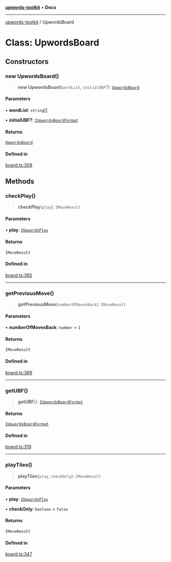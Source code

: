 [**upwords-toolkit**](../README.md) • **Docs**

***

[upwords-toolkit](../globals.md) / UpwordsBoard

# Class: UpwordsBoard

## Constructors

### new UpwordsBoard()

> **new UpwordsBoard**(`wordList`, `initialUBF`?): [`UpwordsBoard`](UpwordsBoard.md)

#### Parameters

• **wordList**: `string`[]

• **initialUBF?**: [`IUpwordsBoardFormat`](../type-aliases/IUpwordsBoardFormat.md)

#### Returns

[`UpwordsBoard`](UpwordsBoard.md)

#### Defined in

[board.ts:308](https://github.com/PossibilityZero/upwords-toolkit/blob/c6c9d661206a414e2b4431125278dd2fd913bcc5/src/board.ts#L308)

## Methods

### checkPlay()

> **checkPlay**(`play`): `IMoveResult`

#### Parameters

• **play**: [`IUpwordsPlay`](../type-aliases/IUpwordsPlay.md)

#### Returns

`IMoveResult`

#### Defined in

[board.ts:365](https://github.com/PossibilityZero/upwords-toolkit/blob/c6c9d661206a414e2b4431125278dd2fd913bcc5/src/board.ts#L365)

***

### getPreviousMove()

> **getPreviousMove**(`numberOfMovesBack`): `IMoveResult`

#### Parameters

• **numberOfMovesBack**: `number` = `1`

#### Returns

`IMoveResult`

#### Defined in

[board.ts:369](https://github.com/PossibilityZero/upwords-toolkit/blob/c6c9d661206a414e2b4431125278dd2fd913bcc5/src/board.ts#L369)

***

### getUBF()

> **getUBF**(): [`IUpwordsBoardFormat`](../type-aliases/IUpwordsBoardFormat.md)

#### Returns

[`IUpwordsBoardFormat`](../type-aliases/IUpwordsBoardFormat.md)

#### Defined in

[board.ts:319](https://github.com/PossibilityZero/upwords-toolkit/blob/c6c9d661206a414e2b4431125278dd2fd913bcc5/src/board.ts#L319)

***

### playTiles()

> **playTiles**(`play`, `checkOnly`): `IMoveResult`

#### Parameters

• **play**: [`IUpwordsPlay`](../type-aliases/IUpwordsPlay.md)

• **checkOnly**: `boolean` = `false`

#### Returns

`IMoveResult`

#### Defined in

[board.ts:347](https://github.com/PossibilityZero/upwords-toolkit/blob/c6c9d661206a414e2b4431125278dd2fd913bcc5/src/board.ts#L347)
